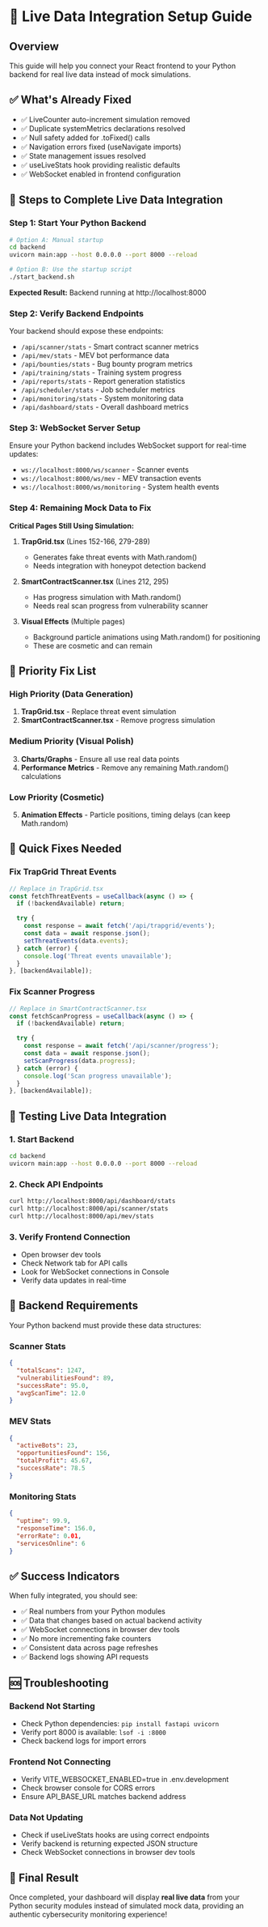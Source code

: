 # 🚀 Live Data Integration Setup Guide

## Overview

This guide will help you connect your React frontend to your Python backend for real live data instead of mock simulations.

## ✅ What's Already Fixed

- ✅ LiveCounter auto-increment simulation removed
- ✅ Duplicate systemMetrics declarations resolved
- ✅ Null safety added for .toFixed() calls
- ✅ Navigation errors fixed (useNavigate imports)
- ✅ State management issues resolved
- ✅ useLiveStats hook providing realistic defaults
- ✅ WebSocket enabled in frontend configuration

## 🔧 Steps to Complete Live Data Integration

### Step 1: Start Your Python Backend

```bash
# Option A: Manual startup
cd backend
uvicorn main:app --host 0.0.0.0 --port 8000 --reload

# Option B: Use the startup script
./start_backend.sh
```

**Expected Result:** Backend running at http://localhost:8000

### Step 2: Verify Backend Endpoints

Your backend should expose these endpoints:

- `/api/scanner/stats` - Smart contract scanner metrics
- `/api/mev/stats` - MEV bot performance data
- `/api/bounties/stats` - Bug bounty program metrics
- `/api/training/stats` - Training system progress
- `/api/reports/stats` - Report generation statistics
- `/api/scheduler/stats` - Job scheduler metrics
- `/api/monitoring/stats` - System monitoring data
- `/api/dashboard/stats` - Overall dashboard metrics

### Step 3: WebSocket Server Setup

Ensure your Python backend includes WebSocket support for real-time updates:

- `ws://localhost:8000/ws/scanner` - Scanner events
- `ws://localhost:8000/ws/mev` - MEV transaction events
- `ws://localhost:8000/ws/monitoring` - System health events

### Step 4: Remaining Mock Data to Fix

**Critical Pages Still Using Simulation:**

1. **TrapGrid.tsx** (Lines 152-166, 279-289)

   - Generates fake threat events with Math.random()
   - Needs integration with honeypot detection backend

2. **SmartContractScanner.tsx** (Lines 212, 295)

   - Has progress simulation with Math.random()
   - Needs real scan progress from vulnerability scanner

3. **Visual Effects** (Multiple pages)
   - Background particle animations using Math.random() for positioning
   - These are cosmetic and can remain

## 🎯 Priority Fix List

### High Priority (Data Generation)

1. **TrapGrid.tsx** - Replace threat event simulation
2. **SmartContractScanner.tsx** - Remove progress simulation

### Medium Priority (Visual Polish)

3. **Charts/Graphs** - Ensure all use real data points
4. **Performance Metrics** - Remove any remaining Math.random() calculations

### Low Priority (Cosmetic)

5. **Animation Effects** - Particle positions, timing delays (can keep Math.random)

## 🔧 Quick Fixes Needed

### Fix TrapGrid Threat Events

```typescript
// Replace in TrapGrid.tsx
const fetchThreatEvents = useCallback(async () => {
  if (!backendAvailable) return;

  try {
    const response = await fetch('/api/trapgrid/events');
    const data = await response.json();
    setThreatEvents(data.events);
  } catch (error) {
    console.log('Threat events unavailable');
  }
}, [backendAvailable]);
```

### Fix Scanner Progress

```typescript
// Replace in SmartContractScanner.tsx
const fetchScanProgress = useCallback(async () => {
  if (!backendAvailable) return;

  try {
    const response = await fetch('/api/scanner/progress');
    const data = await response.json();
    setScanProgress(data.progress);
  } catch (error) {
    console.log('Scan progress unavailable');
  }
}, [backendAvailable]);
```

## 🧪 Testing Live Data Integration

### 1. Start Backend

```bash
cd backend
uvicorn main:app --host 0.0.0.0 --port 8000 --reload
```

### 2. Check API Endpoints

```bash
curl http://localhost:8000/api/dashboard/stats
curl http://localhost:8000/api/scanner/stats
curl http://localhost:8000/api/mev/stats
```

### 3. Verify Frontend Connection

- Open browser dev tools
- Check Network tab for API calls
- Look for WebSocket connections in Console
- Verify data updates in real-time

## 🚨 Backend Requirements

Your Python backend must provide these data structures:

### Scanner Stats

```json
{
  "totalScans": 1247,
  "vulnerabilitiesFound": 89,
  "successRate": 95.0,
  "avgScanTime": 12.0
}
```

### MEV Stats

```json
{
  "activeBots": 23,
  "opportunitiesFound": 156,
  "totalProfit": 45.67,
  "successRate": 78.5
}
```

### Monitoring Stats

```json
{
  "uptime": 99.9,
  "responseTime": 156.0,
  "errorRate": 0.01,
  "servicesOnline": 6
}
```

## ✅ Success Indicators

When fully integrated, you should see:

- ✅ Real numbers from your Python modules
- ✅ Data that changes based on actual backend activity
- ✅ WebSocket connections in browser dev tools
- ✅ No more incrementing fake counters
- ✅ Consistent data across page refreshes
- ✅ Backend logs showing API requests

## 🆘 Troubleshooting

### Backend Not Starting

- Check Python dependencies: `pip install fastapi uvicorn`
- Verify port 8000 is available: `lsof -i :8000`
- Check backend logs for import errors

### Frontend Not Connecting

- Verify VITE_WEBSOCKET_ENABLED=true in .env.development
- Check browser console for CORS errors
- Ensure API_BASE_URL matches backend address

### Data Not Updating

- Check if useLiveStats hooks are using correct endpoints
- Verify backend is returning expected JSON structure
- Check WebSocket connections in browser dev tools

## 🎉 Final Result

Once completed, your dashboard will display **real live data** from your Python security modules instead of simulated mock data, providing an authentic cybersecurity monitoring experience!
